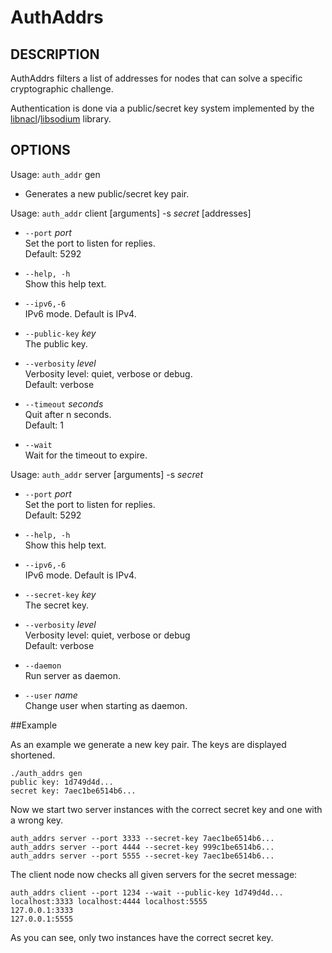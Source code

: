 AuthAddrs
===========

## DESCRIPTION

AuthAddrs filters a list of addresses for nodes that can solve
a specific cryptographic challenge.

Authentication is done via a public/secret key system
implemented by the [libnacl](http://nacl.cr.yp.to/)/[libsodium](https://github.com/jedisct1/libsodium) library.


## OPTIONS

Usage: `auth_addr` gen

  * Generates a new public/secret key pair.

Usage: `auth_addr` client [arguments] -s *secret* [addresses]

  * `--port` *port*  
    Set the port to listen for replies.  
    Default: 5292

  * `--help, -h`  
    Show this help text.

  * `--ipv6,-6`  
    IPv6 mode. Default is IPv4.

  * `--public-key` *key*  
    The public key.

  * `--verbosity` *level*  
    Verbosity level: quiet, verbose or debug.  
    Default: verbose

  * `--timeout` *seconds*  
    Quit after n seconds.  
    Default: 1

  * `--wait`  
    Wait for the timeout to expire.

Usage: `auth_addr` server [arguments] -s *secret*

  * `--port` *port*  
    Set the port to listen for replies.  
    Default: 5292

  * `--help, -h`  
    Show this help text.

  * `--ipv6,-6`  
    IPv6 mode. Default is IPv4.

  * `--secret-key` *key*  
    The secret key.

  * `--verbosity` *level*  
    Verbosity level: quiet, verbose or debug  
    Default: verbose

  *  `--daemon`  
    Run server as daemon.

  *  `--user` *name*  
    Change user when starting as daemon.


##Example

As an example we generate a new key pair.
The keys are displayed shortened.

```
./auth_addrs gen
public key: 1d749d4d...
secret key: 7aec1be6514b6...
```

Now we start two server instances with the correct secret key
and one with a wrong key.

```
auth_addrs server --port 3333 --secret-key 7aec1be6514b6...
auth_addrs server --port 4444 --secret-key 999c1be6514b6...
auth_addrs server --port 5555 --secret-key 7aec1be6514b6...
```

The client node now checks all given servers for the secret message:

```
auth_addrs client --port 1234 --wait --public-key 1d749d4d... localhost:3333 localhost:4444 localhost:5555
127.0.0.1:3333
127.0.0.1:5555
```

As you can see, only two instances have the correct secret key.
